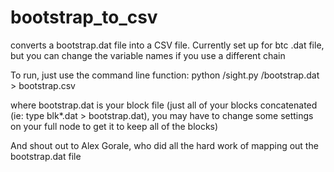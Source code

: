 # bootstrap_to_csv
converts a bootstrap.dat file into a CSV file.  Currently set up for btc .dat file, but you can change the variable names if you use a different chain


To run, just use the command line function:
python /sight.py /bootstrap.dat > bootstrap.csv

where bootstrap.dat is your block file (just all of your blocks concatenated (ie: type blk*.dat > bootstrap.dat), you may have to change some settings on your full node to get it to keep all of the blocks)

And shout out to Alex Gorale, who did all the hard work of mapping out the bootstrap.dat file
